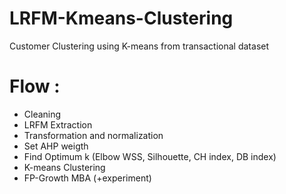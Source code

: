 # LRFM-Kmeans-Clustering
Customer Clustering using K-means from transactional dataset

# Flow :
- Cleaning
- LRFM Extraction
- Transformation and normalization
- Set AHP weigth
- Find Optimum k (Elbow WSS, Silhouette, CH index, DB index)
- K-means Clustering
- FP-Growth MBA (+experiment)
